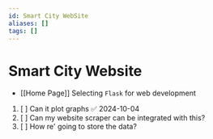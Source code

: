 ```yaml
---
id: Smart City WebSite
aliases: []
tags: []
---
```

# Smart City Website
- [[Home Page]]
Selecting `Flask` for web development

1. [ ] Can it plot graphs ✅ 2024-10-04
2. [ ] Can my website scraper can be integrated with this?
3. [ ] How re' going to store the data?

